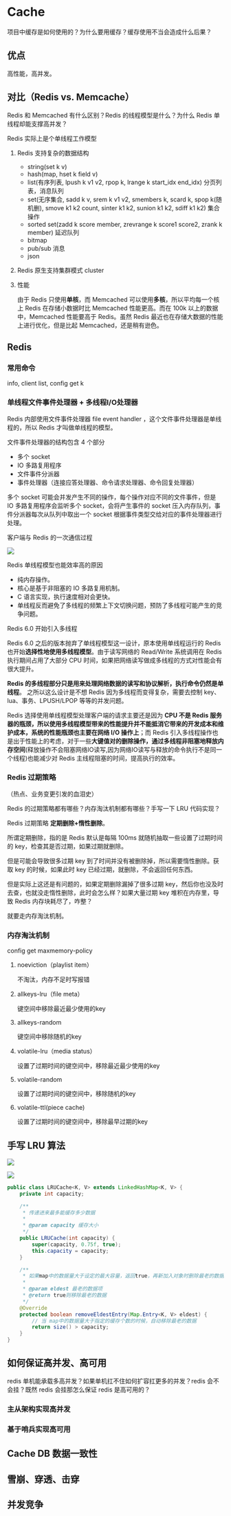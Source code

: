 # Cache

项目中缓存是如何使用的？为什么要用缓存？缓存使用不当会造成什么后果？

## 优点

高性能，高并发。

## 对比（Redis vs. Memcache）

Redis 和 Memcached 有什么区别？Redis 的线程模型是什么？为什么 Redis 单线程却能支撑高并发？

Redis 实际上是个单线程工作模型

1. Redis 支持复杂的数据结构
	* string(set k v)
	* hash(map, hset k field v)
	* list(有序列表, lpush k v1 v2, rpop k, lrange k start_idx end_idx) 分页列表，消息队列
	* set(无序集合, sadd k v, srem k v1 v2, smembers k, scard k, spop k(随机删), smove k1 k2 count, sinter k1 k2, sunion k1 k2, sdiff k1 k2) 集合操作
	* sorted set(zadd k score member, zrevrange k score1 score2, zrank k member) 延迟队列
	* bitmap
	* pub/sub 消息
	* json
2. Redis 原生支持集群模式 cluster
3. 性能
	
	由于 Redis 只使用**单核**，而 Memcached 可以使用**多核**，所以平均每一个核上 Redis 在存储小数据时比 Memcached 性能更高。而在 100k 以上的数据中，Memcached 性能要高于 Redis。虽然 Redis 最近也在存储大数据的性能上进行优化，但是比起 Memcached，还是稍有逊色。

## Redis

### 常用命令

info, client list, config get k

### 单线程文件事件处理器 + 多线程I/O处理器

Redis 内部使用文件事件处理器 file event handler ，这个文件事件处理器是单线程的，所以 Redis 才叫做单线程的模型。

文件事件处理器的结构包含 4 个部分

* 多个 socket
* IO 多路复用程序
* 文件事件分派器
* 事件处理器（连接应答处理器、命令请求处理器、命令回复处理器）

多个 socket 可能会并发产生不同的操作，每个操作对应不同的文件事件，但是 IO 多路复用程序会监听多个 socket，会将产生事件的 socket 压入内存队列，事件分派器每次从队列中取出一个 socket 根据事件类型交给对应的事件处理器进行处理。

客户端与 Redis 的一次通信过程

![](media/16468144684783.jpg)

Redis 单线程模型也能效率高的原因

* 纯内存操作。
* 核心是基于非阻塞的 IO 多路复用机制。
* C 语言实现，执行速度相对会更快。
* 单线程反而避免了多线程的频繁上下文切换问题，预防了多线程可能产生的竞争问题。

Redis 6.0 开始引入多线程

Redis 6.0 之后的版本抛弃了单线程模型这一设计，原本使用单线程运行的 Redis 也开始**选择性地使用多线程模型**。由于读写网络的 Read/Write 系统调用在 Redis 执行期间占用了大部分 CPU 时间，如果把网络读写做成多线程的方式对性能会有很大提升。

**Redis 的多线程部分只是用来处理网络数据的读写和协议解析，执行命令仍然是单线程**。 之所以这么设计是不想 Redis 因为多线程而变得复杂，需要去控制 key、lua、事务、LPUSH/LPOP 等等的并发问题。

Redis 选择使用单线程模型处理客户端的请求主要还是因为 **CPU 不是 Redis 服务器的瓶颈，所以使用多线程模型带来的性能提升并不能抵消它带来的开发成本和维护成本，系统的性能瓶颈也主要在网络 I/O 操作上**；而 Redis 引入多线程操作也是出于性能上的考虑，对于一些**大键值对的删除操作，通过多线程非阻塞地释放内存空间**(释放操作不会阻塞网络IO读写,因为网络IO读写与释放的命令执行不是同一个线程)也能减少对 Redis 主线程阻塞的时间，提高执行的效率。

### Redis 过期策略

（热点、业务变更引发的血泪史）

Redis 的过期策略都有哪些？内存淘汰机制都有哪些？手写一下 LRU 代码实现？

Redis 过期策略 **定期删除+惰性删除**。

所谓定期删除，指的是 Redis 默认是每隔 100ms 就随机抽取一些设置了过期时间的 key，检查其是否过期，如果过期就删除。

但是可能会导致很多过期 key 到了时间并没有被删除掉，所以需要惰性删除。获取 key 的时候，如果此时 key 已经过期，就删除，不会返回任何东西。

但是实际上这还是有问题的，如果定期删除漏掉了很多过期 key，然后你也没及时去查，也就没走惰性删除，此时会怎么样？如果大量过期 key 堆积在内存里，导致 Redis 内存块耗尽了，咋整？

就要走内存淘汰机制。

### 内存淘汰机制

config get maxmemory-policy

1. noeviction（playlist item）

	不淘汰，内存不足时写报错
	
2. allkeys-lru（file meta）

	键空间中移除最近最少使用的key
	
3. allkeys-random

	键空间中移除随机的key
	
4. volatile-lru（media status）

	设置了过期时间的键空间中，移除最近最少使用的key
	
5. volatile-random

	设置了过期时间的键空间中，移除随机的key
	
6. volatile-ttl(piece cache)

	设置了过期时间的键空间中，移除最早过期的key

## 手写 LRU 算法

![](media/16468182023942.jpg)

![](media/16468182382815.jpg)

``` java
public class LRUCache<K, V> extends LinkedHashMap<K, V> {
    private int capacity;

    /**
     * 传递进来最多能缓存多少数据
     *
     * @param capacity 缓存大小
     */
    public LRUCache(int capacity) {
        super(capacity, 0.75f, true);
        this.capacity = capacity;
    }

    /**
     * 如果map中的数据量大于设定的最大容量，返回true，再新加入对象时删除最老的数据
     *
     * @param eldest 最老的数据项
     * @return true则移除最老的数据
     */
    @Override
    protected boolean removeEldestEntry(Map.Entry<K, V> eldest) {
        // 当 map中的数据量大于指定的缓存个数的时候，自动移除最老的数据
        return size() > capacity;
    }
}
```

## 如何保证高并发、高可用

redis 单机能承载多高并发？如果单机扛不住如何扩容扛更多的并发？redis 会不会挂？既然 redis 会挂那怎么保证 redis 是高可用的？

### 主从架构实现高并发



### 基于哨兵实现高可用



## Cache DB 数据一致性

## 雪崩、穿透、击穿

## 并发竞争

